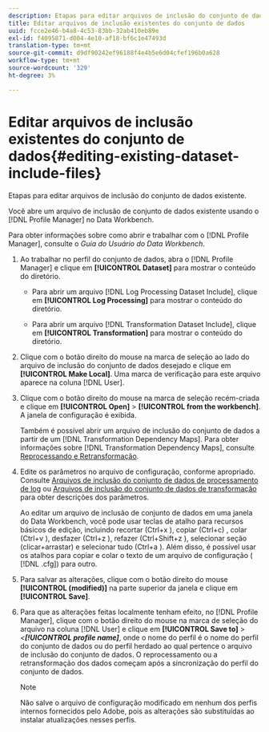 ```yaml
---
description: Etapas para editar arquivos de inclusão do conjunto de dados existente.
title: Editar arquivos de inclusão existentes do conjunto de dados
uuid: fcce2e46-b4a8-4c53-83bb-32ab410eb89e
exl-id: f4095871-d004-4e10-af18-bf6c1e47493d
translation-type: tm+mt
source-git-commit: d9df90242ef96188f4e4b5e6d04cfef196b0a628
workflow-type: tm+mt
source-wordcount: '329'
ht-degree: 3%

---
```


# Editar arquivos de inclusão existentes do conjunto de dados{#editing-existing-dataset-include-files}

Etapas para editar arquivos de inclusão do conjunto de dados existente.

Você abre um arquivo de inclusão de conjunto de dados existente usando o [!DNL Profile Manager] no Data Workbench.

Para obter informações sobre como abrir e trabalhar com o [!DNL Profile Manager], consulte o *Guia do Usuário do Data Workbench*.

1. Ao trabalhar no perfil do conjunto de dados, abra o [!DNL Profile Manager] e clique em **[!UICONTROL Dataset]** para mostrar o conteúdo do diretório.

   * Para abrir um arquivo [!DNL Log Processing Dataset Include], clique em **[!UICONTROL Log Processing]** para mostrar o conteúdo do diretório.

   * Para abrir um arquivo [!DNL Transformation Dataset Include], clique em **[!UICONTROL Transformation]** para mostrar o conteúdo do diretório.

1. Clique com o botão direito do mouse na marca de seleção ao lado do arquivo de inclusão do conjunto de dados desejado e clique em **[!UICONTROL Make Local]**. Uma marca de verificação para este arquivo aparece na coluna [!DNL User].
1. Clique com o botão direito do mouse na marca de seleção recém-criada e clique em **[!UICONTROL Open]** > **[!UICONTROL from the workbench]**. A janela de configuração é exibida.

   Também é possível abrir um arquivo de inclusão do conjunto de dados a partir de um [!DNL Transformation Dependency Maps]. Para obter informações sobre [!DNL Transformation Dependency Maps], consulte [Reprocessando e Retransformação](../../../../home/c-dataset-const-proc/c-reproc-retrans/c-unst-reproc-retrans.md).

1. Edite os parâmetros no arquivo de configuração, conforme apropriado. Consulte [Arquivos de inclusão do conjunto de dados de processamento de log](../../../../home/c-dataset-const-proc/c-dataset-inc-files/c-types-dataset-inc-files/c-log-proc-dataset-inc-files/c-log-proc-dataset-inc-files.md#concept-999475a22519432e98844622ca95b6ab) ou [Arquivos de inclusão do conjunto de dados de transformação](../../../../home/c-dataset-const-proc/c-dataset-inc-files/c-types-dataset-inc-files/c-trans-dataset-inc-files.md#concept-c64aa78ed9ce40b8a0f4932c82ff5ace) para obter descrições dos parâmetros.

   Ao editar um arquivo de inclusão de conjunto de dados em uma janela do Data Workbench, você pode usar teclas de atalho para recursos básicos de edição, incluindo recortar (Ctrl+x ), copiar (Ctrl+c) , colar (Ctrl+v ), desfazer (Ctrl+z ), refazer (Ctrl+Shift+z ), selecionar seção (clicar+arrastar) e selecionar tudo (Ctrl+a ). Além disso, é possível usar os atalhos para copiar e colar o texto de um arquivo de configuração ( [!DNL .cfg]) para outro.

1. Para salvar as alterações, clique com o botão direito do mouse **[!UICONTROL (modified)]** na parte superior da janela e clique em **[!UICONTROL Save]**.
1. Para que as alterações feitas localmente tenham efeito, no [!DNL Profile Manager], clique com o botão direito do mouse na marca de seleção do arquivo na coluna [!DNL User] e clique em **[!UICONTROL Save to]** > *&lt;**[!UICONTROL profile name]***, onde o nome do perfil é o nome do perfil do conjunto de dados ou do perfil herdado ao qual pertence o arquivo de inclusão do conjunto de dados. O reprocessamento ou a retransformação dos dados começam após a sincronização do perfil do conjunto de dados.

   >[!NOTE]
   >
   >Não salve o arquivo de configuração modificado em nenhum dos perfis internos fornecidos pelo Adobe, pois as alterações são substituídas ao instalar atualizações nesses perfis.
